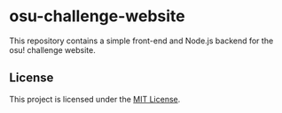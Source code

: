 # osu-challenge-website

This repository contains a simple front-end and Node.js backend for the osu! challenge website.

## License

This project is licensed under the [MIT License](LICENSE).
